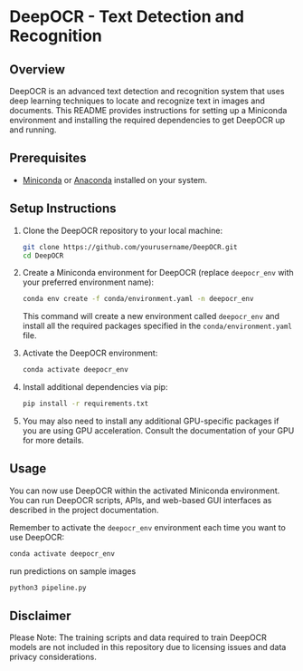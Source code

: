 # DeepOCR - Text Detection and Recognition

## Overview

DeepOCR is an advanced text detection and recognition system that uses deep learning techniques to locate and recognize text in images and documents. This README provides instructions for setting up a Miniconda environment and installing the required dependencies to get DeepOCR up and running.

## Prerequisites

- [Miniconda](https://docs.conda.io/en/latest/miniconda.html) or [Anaconda](https://www.anaconda.com/products/distribution) installed on your system.

## Setup Instructions

1. Clone the DeepOCR repository to your local machine:

   ```bash
   git clone https://github.com/yourusername/DeepOCR.git
   cd DeepOCR
   ```

2. Create a Miniconda environment for DeepOCR (replace `deepocr_env` with your preferred environment name):

   ```bash
   conda env create -f conda/environment.yaml -n deepocr_env
   ```

   This command will create a new environment called `deepocr_env` and install all the required packages specified in the `conda/environment.yaml` file.

3. Activate the DeepOCR environment:

   ```bash
   conda activate deepocr_env
   ```

4. Install additional dependencies via pip:

   ```bash
   pip install -r requirements.txt
   ```

5. You may also need to install any additional GPU-specific packages if you are using GPU acceleration. Consult the documentation of your GPU for more details.

## Usage

You can now use DeepOCR within the activated Miniconda environment. You can run DeepOCR scripts, APIs, and web-based GUI interfaces as described in the project documentation.

Remember to activate the `deepocr_env` environment each time you want to use DeepOCR:

```bash
conda activate deepocr_env
```

run predictions on sample images

```bash
python3 pipeline.py
```

## Disclaimer

Please Note: The training scripts and data required to train DeepOCR models are not included in this repository due to licensing issues and data privacy considerations. 